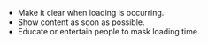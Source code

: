* Make it clear when loading is occurring.
* Show content as soon as possible.
* Educate or entertain people to mask loading time.

